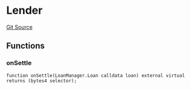 # Lender
[Git Source](https://github.com/AstariaXYZ/starport/blob/e51acaefbeb55ecb95b59095c9d800c6e8ce36a5/src/interfaces/Lender.sol)


## Functions
### onSettle


```solidity
function onSettle(LoanManager.Loan calldata loan) external virtual returns (bytes4 selector);
```

